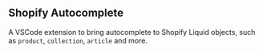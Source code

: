 ## Shopify Autocomplete
A VSCode extension to bring autocomplete to Shopify Liquid objects, such as `product`, `collection`, `article` and more.
